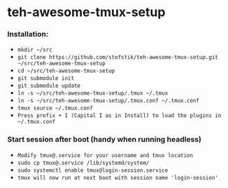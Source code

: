 # teh-awesome-tmux-setup

### Installation:

- ```mkdir ~/src```
- ```git clone https://github.com/stofstik/teh-awesome-tmux-setup.git ~/src/teh-awesome-tmux-setup```
- ```cd ~/src/teh-awesome-tmux-setup```
- ```git submodule init```
- ```git submodule update```
- ```ln -s ~/src/teh-awesome-tmux-setup/.tmux ~/.tmux```
- ```ln -s ~/src/teh-awesome-tmux-setup/.tmux.conf ~/.tmux.conf```
- ```tmux source ~/.tmux.conf```
- ```Press prefix + I (Capital I as in Install) to load the plugins in ~/.tmux.conf```

### Start session after boot (handy when running headless)
- ```Modify tmux@.service for your username and tmux location```
- ```sudo cp tmux@.service /lib/systemd/system/```
- ```sudo systemctl enable tmux@login-session.service```
- ```tmux will now run at next boot with session name 'login-session'```
